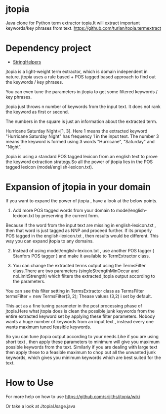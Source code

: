 jtopia
======

Java clone for Python term extractor topia.It will extract important keywords/key phrases from text.
https://github.com/turian/topia.termextract

Dependency project
==================

* [StringHelpers](https://github.com/srijiths/StringHelpers)

jtopia is a light-weight term extractor, which is domain independent in nature.
jtopia uses a rule based + POS tagged based approach to find out the keywords / key phrases.

You can even tune the parameters in jtopia to get some filtered keywords / key phrases.

jtopia just throws n number of keywords from the input text. It does not rank the keyword as first or second.

The numbers in the square is just an information about the extracted term. 

Hurricane Saturday Night=[1, 3]. Here 1 means the extracted keyword "Hurricane Saturday Night" has frequency 1 in the input text. 
The number 3 means the keyword is formed using 3 words "Hurricane", "Saturday" and "Night".

jtopia is using a standard POS tagged lexicon from an english text to prove the keyword extraction strategy.So all the power of jtopia lies in the POS tagged lexicon (model/english-lexicon.txt). 

Expansion of jtopia in your domain
==================================

If you want to expand the power of jtopia , have a look at the below points.

1) Add more POS tagged words from your domain to model/english-lexicon.txt by preserving the current form. 

Because if the word from the input text are missing in english-lexicon.txt , then that word is just tagged as NNP and proceed further. 
If its properly POS tagged in the english-lexicon.txt , then results would be different. This way you can expand jtopia to any domains.

2) Instead of using model/english-lexicon.txt , use another POS tagger ( Stanfors POS tagger ) and make it available to TermExtractor class.

3) You can change the extracted terms output using the TermsFilter class.There are two parameters (singleStrengthMinOccur and noLimitStrength) which filters the extracted jtopia output according to the parameters. 

You can see this filter setting in TermsExtractor class as TermsFilter termsFilter = new TermsFilter(3, 2);
Thease values (3,2) i set by default.

This act as a fine tuning parameter in the post processing phase of jtopia.Here what jtopia does is clean the possible junk keywords from the entire extracted keyword set by applying these filter parameters.
Nobody wants a huge number of keywords from an input text , instead every one wants maximum tuned feasible keywords. 

So you can tune jtopia output according to your needs.Like if you are using short text , then apply these parameters to minimum will give you maximum possible keywords from the text. 
Similarly if you are dealing with large text then apply these to a feasible maximum to chop out all the unwanted junk keywords, which gives you minimum keywords which are best suited for the text.

How to Use
==========
For more help on how to use 
https://github.com/srijiths/jtopia/wiki

Or take a look at JtopiaUsage.java